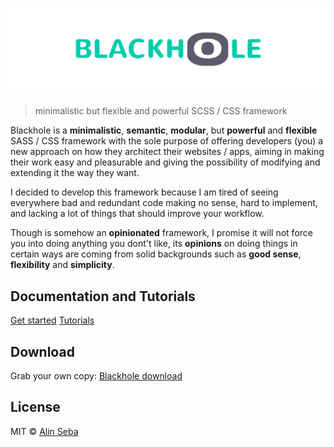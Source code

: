 # ![Blackhole](logo.png)
> minimalistic but flexible and powerful SCSS / CSS framework

Blackhole is a **minimalistic**, **semantic**, **modular**, but **powerful** and **flexible** SASS / CSS framework with the sole purpose of offering developers (you) a new approach on how they architect their websites / apps, aiming in making their work easy and pleasurable and giving the possibility of modifying and extending it the way they want.

I decided to develop this framework because I am tired of seeing everywhere bad and redundant code making no sense, hard to implement, and lacking a lot of things that should improve your workflow.

Though is somehow an **opinionated** framework, I promise it will not force you into doing anything you dont't like, its **opinions** on doing things in certain ways are coming from solid backgrounds such as **good sense**, **flexibility** and **simplicity**.

## Documentation and Tutorials
[Get started](http://www.html5depot.com/blackhole/index.html)
[Tutorials](http://html5depot.com/blackhole/framework/documentation/tutorials.html)



## Download
Grab your own copy: [Blackhole download](http://www.html5depot.com/blackhole/index.html#framework-download)


## License
MIT © [Alin Seba](https://github.com/alinseba)
